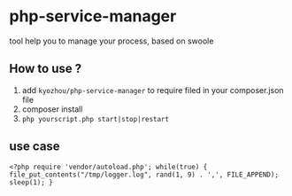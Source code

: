 # php-service-manager
tool help you to manage your process, based on swoole

## How to use ?
1. add `kyozhou/php-service-manager` to require filed in your composer.json file
2. composer install
3. `php yourscript.php start|stop|restart`

## use case
``<?php
require 'vendor/autoload.php';
while(true) {
    file_put_contents("/tmp/logger.log", rand(1, 9) . ',', FILE_APPEND);
    sleep(1);
}
``
